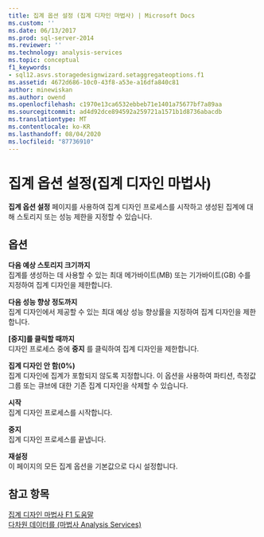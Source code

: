 ```yaml
---
title: 집계 옵션 설정 (집계 디자인 마법사) | Microsoft Docs
ms.custom: ''
ms.date: 06/13/2017
ms.prod: sql-server-2014
ms.reviewer: ''
ms.technology: analysis-services
ms.topic: conceptual
f1_keywords:
- sql12.asvs.storagedesignwizard.setaggregateoptions.f1
ms.assetid: 4672d686-10c0-43f8-a53e-a16dfa840c81
author: minewiskan
ms.author: owend
ms.openlocfilehash: c1970e13ca6532ebbeb71e1401a75677bf7a89aa
ms.sourcegitcommit: ad4d92dce894592a259721a1571b1d8736abacdb
ms.translationtype: MT
ms.contentlocale: ko-KR
ms.lasthandoff: 08/04/2020
ms.locfileid: "87736910"
---
```

# <a name="set-aggregation-options-aggregation-design-wizard"></a>집계 옵션 설정(집계 디자인 마법사)
  **집계 옵션 설정** 페이지를 사용하여 집계 디자인 프로세스를 시작하고 생성된 집계에 대해 스토리지 또는 성능 제한을 지정할 수 있습니다.  
  
## <a name="options"></a>옵션  
 **다음 예상 스토리지 크기까지**  
 집계를 생성하는 데 사용할 수 있는 최대 메가바이트(MB) 또는 기가바이트(GB) 수를 지정하여 집계 디자인을 제한합니다.  
  
 **다음 성능 향상 정도까지**  
 집계 디자인에서 제공할 수 있는 최대 예상 성능 향상률을 지정하여 집계 디자인을 제한합니다.  
  
 **[중지]를 클릭할 때까지**  
 디자인 프로세스 중에 **중지** 를 클릭하여 집계 디자인을 제한합니다.  
  
 **집계 디자인 안 함(0%)**  
 집계 디자인에 집계가 포함되지 않도록 지정합니다. 이 옵션을 사용하여 파티션, 측정값 그룹 또는 큐브에 대한 기존 집계 디자인을 삭제할 수 있습니다.  
  
 **시작**  
 집계 디자인 프로세스를 시작합니다.  
  
 **중지**  
 집계 디자인 프로세스를 끝냅니다.  
  
 **재설정**  
 이 페이지의 모든 집계 옵션을 기본값으로 다시 설정합니다.  
  
## <a name="see-also"></a>참고 항목  
 [집계 디자인 마법사 F1 도움말](aggregation-design-wizard-f1-help.md)   
 [다차원 데이터를 &#40;마법사 Analysis Services&#41;](analysis-services-wizards-multidimensional-data.md)  
  
  
